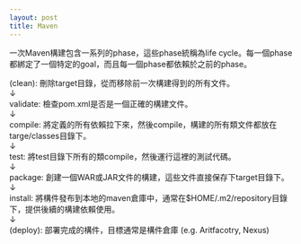 ```yaml
---
layout: post
title: Maven
---
```


一次Maven構建包含一系列的phase，這些phase統稱為life cycle。每一個phase都綁定了一個特定的goal，而且每一個phase都依賴於之前的phase。

(clean): 刪除target目錄，從而移除前一次構建得到的所有文件。
<br />↓<br />
validate: 檢查pom.xml是否是一個正確的構建文件。
<br />↓<br />
compile: 將定義的所有依賴拉下來，然後compile，構建的所有類文件都放在targe/classes目錄下。
<br />↓<br />
test: 將test目錄下所有的類compile，然後運行這裡的測試代碼。
<br />↓<br />
package: 創建一個WAR或JAR文件的構建，這些文件直接保存下target目錄下。
<br />↓<br />
install: 將構件發布到本地的maven倉庫中，通常在$HOME/.m2/repository目錄下，提供後續的構建依賴使用。
<br />↓<br />
(deploy): 部署完成的構件，目標通常是構件倉庫 (e.g. Aritfacotry, Nexus)

